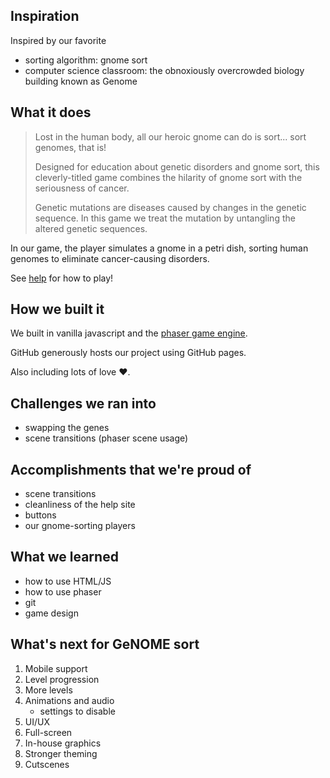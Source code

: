 ## Inspiration

Inspired by our favorite

- sorting algorithm: gnome sort
- computer science classroom: the obnoxiously overcrowded biology building known
  as Genome

## What it does

> Lost in the human body, all our heroic gnome can do is sort... sort genomes,
> that is!
>
> Designed for education about genetic disorders and gnome sort, this
> cleverly-titled game combines the hilarity of gnome sort with the seriousness
> of cancer.
>
> Genetic mutations are diseases caused by changes in the genetic sequence. In
> this game we treat the mutation by untangling the altered genetic sequences.

In our game, the player simulates a gnome in a petri dish, sorting human genomes
to eliminate cancer-causing disorders.

See [help](https://benknoble.github.io/genomesort/help.html) for how to play!

## How we built it

We built in vanilla javascript and the [phaser game engine](https://phaser.io).

GitHub generously hosts our project using GitHub pages.

Also including lots of love :heart:.

## Challenges we ran into

- swapping the genes
- scene transitions (phaser scene usage)

## Accomplishments that we're proud of

- scene transitions
- cleanliness of the help site
- buttons
- our gnome-sorting players

## What we learned

- how to use HTML/JS
- how to use phaser
- git
- game design

## What's next for GeNOME sort

1. Mobile support
1. Level progression
1. More levels
1. Animations and audio
    - settings to disable
1. UI/UX
1. Full-screen
1. In-house graphics
1. Stronger theming
1. Cutscenes
